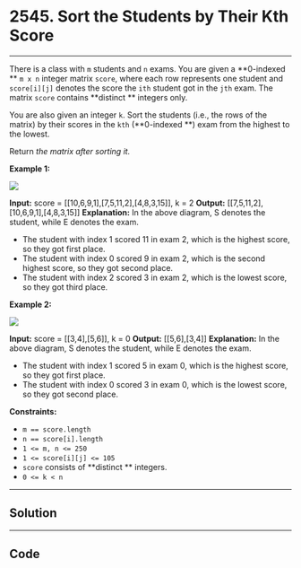 # 2545. Sort the Students by Their Kth Score

---

There is a class with `m` students and `n` exams. You are given a **0-indexed ** `m x n` integer matrix `score`, where each row represents one student and `score[i][j]` denotes the score the `ith` student got in the `jth` exam. The matrix `score` contains **distinct ** integers only.

You are also given an integer `k`. Sort the students (i.e., the rows of the matrix) by their scores in the `kth` (**0-indexed **) exam from the highest to the lowest.

Return _the matrix after sorting it._

 

**Example 1:**

![](https://assets.leetcode.com/uploads/2022/11/30/example1.png)


**Input:** score = [[10,6,9,1],[7,5,11,2],[4,8,3,15]], k = 2
**Output:** [[7,5,11,2],[10,6,9,1],[4,8,3,15]]
**Explanation:** In the above diagram, S denotes the student, while E denotes the exam.
- The student with index 1 scored 11 in exam 2, which is the highest score, so they got first place.
- The student with index 0 scored 9 in exam 2, which is the second highest score, so they got second place.
- The student with index 2 scored 3 in exam 2, which is the lowest score, so they got third place.


**Example 2:**

![](https://assets.leetcode.com/uploads/2022/11/30/example2.png)


**Input:** score = [[3,4],[5,6]], k = 0
**Output:** [[5,6],[3,4]]
**Explanation:** In the above diagram, S denotes the student, while E denotes the exam.
- The student with index 1 scored 5 in exam 0, which is the highest score, so they got first place.
- The student with index 0 scored 3 in exam 0, which is the lowest score, so they got second place.


 

**Constraints:**

  * `m == score.length`
  * `n == score[i].length`
  * `1 <= m, n <= 250`
  * `1 <= score[i][j] <= 105`
  * `score` consists of **distinct ** integers.
  * `0 <= k < n`

---

## Solution



---

## Code
```python


```